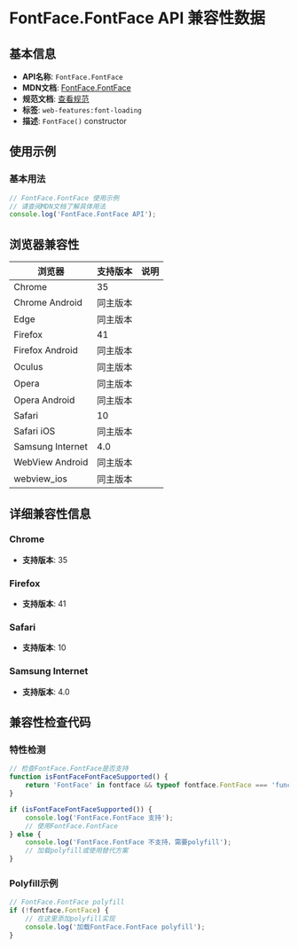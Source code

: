 # FontFace.FontFace API 兼容性数据

## 基本信息

- **API名称**: `FontFace.FontFace`
- **MDN文档**: [FontFace.FontFace](https://developer.mozilla.org/docs/Web/API/FontFace/FontFace)
- **规范文档**: [查看规范](https://drafts.csswg.org/css-font-loading/#font-face-constructor)
- **标签**: `web-features:font-loading`
- **描述**: `FontFace()` constructor

## 使用示例

### 基本用法

```javascript
// FontFace.FontFace 使用示例
// 请查阅MDN文档了解具体用法
console.log('FontFace.FontFace API');
```

## 浏览器兼容性

| 浏览器 | 支持版本 | 说明 |
|--------|----------|------|
| Chrome | 35 |  |
| Chrome Android | 同主版本 |  |
| Edge | 同主版本 |  |
| Firefox | 41 |  |
| Firefox Android | 同主版本 |  |
| Oculus | 同主版本 |  |
| Opera | 同主版本 |  |
| Opera Android | 同主版本 |  |
| Safari | 10 |  |
| Safari iOS | 同主版本 |  |
| Samsung Internet | 4.0 |  |
| WebView Android | 同主版本 |  |
| webview_ios | 同主版本 |  |

## 详细兼容性信息

### Chrome

- **支持版本**: 35

### Firefox

- **支持版本**: 41

### Safari

- **支持版本**: 10

### Samsung Internet

- **支持版本**: 4.0

## 兼容性检查代码

### 特性检测

```javascript
// 检查FontFace.FontFace是否支持
function isFontFaceFontFaceSupported() {
    return 'FontFace' in fontface && typeof fontface.FontFace === 'function';
}

if (isFontFaceFontFaceSupported()) {
    console.log('FontFace.FontFace 支持');
    // 使用FontFace.FontFace
} else {
    console.log('FontFace.FontFace 不支持，需要polyfill');
    // 加载polyfill或使用替代方案
}
```

### Polyfill示例

```javascript
// FontFace.FontFace polyfill
if (!fontface.FontFace) {
    // 在这里添加polyfill实现
    console.log('加载FontFace.FontFace polyfill');
}
```

